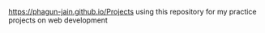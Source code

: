 https://phagun-jain.github.io/Projects
using this repository for my practice projects on web development

